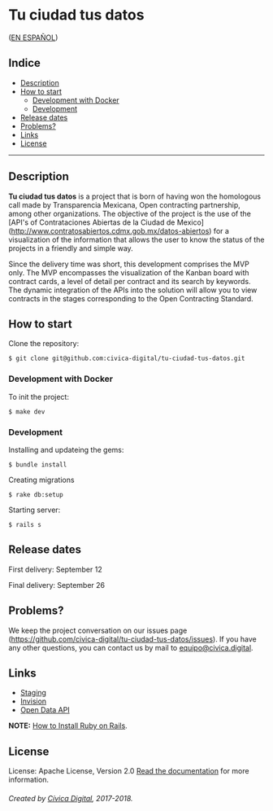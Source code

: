 # Tu ciudad tus datos
 ([EN ESPAÑOL](/LEEME.md))

## Indice
  - [Description](#description)
  - [How to start](#how-to-start)
    + [Development with Docker](#development-with-docker)
    + [Development](#development)
  - [Release dates](#release-dates)
  - [Problems?](#problems)
  - [Links](#links)
  - [License](#license)

---

## Description
**Tu ciudad tus datos** is a project that is born of having won the homologous call made by Transparencia Mexicana, Open contracting partnership, among other organizations. The objective of the project is the use of the [API's of Contrataciones Abiertas de la Ciudad de Mexico] (http://www.contratosabiertos.cdmx.gob.mx/datos-abiertos) for a visualization of the information that allows the user to know the status of the projects in a friendly and simple way.

Since the delivery time was short, this development comprises the MVP only.
The MVP encompasses the visualization of the Kanban board with contract cards, a level of detail per contract and its search by keywords. The dynamic integration of the APIs into the solution will allow you to view contracts in the stages corresponding to the Open Contracting Standard.

## How to start
Clone the repository:
```
$ git clone git@github.com:civica-digital/tu-ciudad-tus-datos.git
```

### Development with Docker
To init the project:
```
$ make dev
```

### Development
Installing and updateing the gems:
```
$ bundle install
```
Creating migrations
```
$ rake db:setup
```
Starting server:
```
$ rails s
```

## Release dates
First delivery: September 12

Final delivery: September 26

## Problems?
We keep the project conversation on our issues page (https://github.com/civica-digital/tu-ciudad-tus-datos/issues). If you have any other questions, you can contact us by mail to <equipo@civica.digital>.

## Links
* [Staging](https://tu-ciudad-tus-datos.civicadesarrolla.me/kanban)
* [Invision](https://invis.io/ZVCQS3XHY)
* [Open Data API](http://www.contratosabiertos.cdmx.gob.mx/datos-abiertos)

**NOTE:** [How to Install Ruby on Rails](http://rubyonrails.org.es/instala.html).

## License

License: Apache License, Version 2.0 [Read the documentation](http://www.apache.org/licenses/LICENSE-2.0) for more information.
​
###### Created by [Cívica Digital](http://www.civica.digital), 2017-2018.
